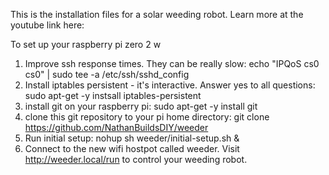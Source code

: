 This is the installation files for a solar weeding robot.
Learn more at the youtube link here: 

To set up your raspberry pi zero 2 w 
1. Improve ssh response times. They can be really slow: echo "IPQoS cs0 cs0" | sudo tee -a /etc/ssh/sshd_config
2. Install iptables persistent - it's interactive.  Answer yes to all questions: sudo apt-get -y instsall iptables-persistent
3. install git on your raspberry pi: sudo apt-get -y install git
4. clone this git repository to your pi home directory: git clone https://github.com/NathanBuildsDIY/weeder
5. Run initial setup: nohup sh weeder/initial-setup.sh &
6. Connect to the new wifi hostpot called weeder.  Visit http://weeder.local/run to control your weeding robot.
